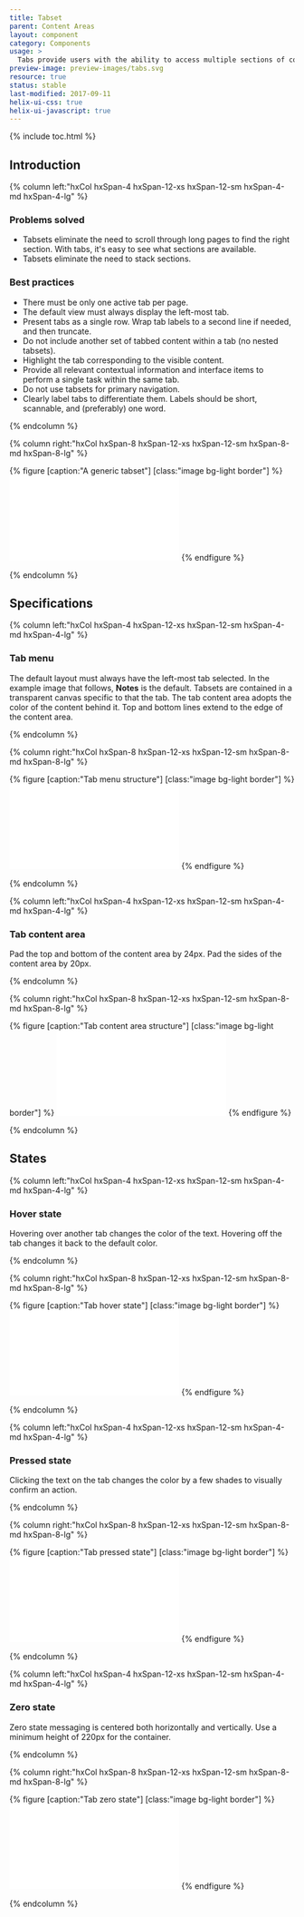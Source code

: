 ```yaml
---
title: Tabset
parent: Content Areas
layout: component
category: Components
usage: >
  Tabs provide users with the ability to access multiple sections of content seperated by tabs. This seperation makes it easy to explore and switch between different views. Tabs enable content organization at a high level, such as switching between views, data sets, or functional aspects of an app.
preview-image: preview-images/tabs.svg
resource: true
status: stable
last-modified: 2017-09-11
helix-ui-css: true
helix-ui-javascript: true
---
```


{% include toc.html %}

<section class="static-section" markdown="1">

## Introduction

<div class="hxRow"  markdown="1">

{% column left:"hxCol hxSpan-4 hxSpan-12-xs hxSpan-12-sm hxSpan-4-md hxSpan-4-lg" %}

### Problems solved

- Tabsets eliminate the need to scroll through long pages to find the right section. With tabs, it's easy to see what sections are available.
- Tabsets eliminate the need to stack sections.

### Best practices

- There must be only one active tab per page.
- The default view must always display the left-most tab.
- Present tabs as a single row. Wrap tab labels to a second line if needed, and then truncate.
- Do not include another set of tabbed content within a tab (no nested tabsets).
- Highlight the tab corresponding to the visible content.
- Provide all relevant contextual information and interface items to perform a single task within the same tab.
- Do not use tabsets for primary navigation.
- Clearly label tabs to differentiate them. Labels should be short, scannable, and (preferably) one word.

{% endcolumn %}

{% column right:"hxCol hxSpan-8 hxSpan-12-xs hxSpan-12-sm hxSpan-8-md hxSpan-8-lg" %}

{% figure [caption:"A generic tabset"] [class:"image bg-light border"] %}
<embed src="{{site.url}}/assets/images/components/content-areas/tabs/tabs-lorem-ipsum.svg"/>
{% endfigure %}

{% endcolumn %}

</div>

</section>

<section class="static-section" markdown="1">

## Specifications

<div class="hxRow"  markdown="1">

{% column left:"hxCol hxSpan-4 hxSpan-12-xs hxSpan-12-sm hxSpan-4-md hxSpan-4-lg" %}

### Tab menu

The default layout must always have the left-most tab selected. In the example image that follows, **Notes** is the default. Tabsets are contained in a transparent canvas specific to that the tab. The tab content area adopts the color of the content behind it. Top and bottom lines extend to the edge of the content area.

{% endcolumn %}

{% column right:"hxCol hxSpan-8 hxSpan-12-xs hxSpan-12-sm hxSpan-8-md hxSpan-8-lg" %}

{% figure [caption:"Tab menu structure"] [class:"image bg-light border"] %}
<embed src="{{site.url}}/assets/images/components/content-areas/tabs/tabs-menu.svg"/>
{% endfigure %}

{% endcolumn %}

</div>

</section>

<section class="static-section" markdown="1">

<div class="hxRow"  markdown="1">

{% column left:"hxCol hxSpan-4 hxSpan-12-xs hxSpan-12-sm hxSpan-4-md hxSpan-4-lg" %}

### Tab content area

Pad the top and bottom of the content area by 24px. Pad the sides of the content area by 20px.

{% endcolumn %}

{% column right:"hxCol hxSpan-8 hxSpan-12-xs hxSpan-12-sm hxSpan-8-md hxSpan-8-lg" %}

{% figure [caption:"Tab content area structure"] [class:"image bg-light border"] %}
<embed src="{{site.url}}/assets/images/components/content-areas/tabs/tabs-content-area.svg"/>
{% endfigure %}

{% endcolumn %}

</div>

</section>

<section class="static-section" markdown="1">

## States

<div class="hxRow"  markdown="1">

{% column left:"hxCol hxSpan-4 hxSpan-12-xs hxSpan-12-sm hxSpan-4-md hxSpan-4-lg" %}

### Hover state

Hovering over another tab changes the color of the text. Hovering off the tab changes it back to the default color.

{% endcolumn %}

{% column right:"hxCol hxSpan-8 hxSpan-12-xs hxSpan-12-sm hxSpan-8-md hxSpan-8-lg" %}

{% figure [caption:"Tab hover state"] [class:"image bg-light border"] %}
<embed src="{{site.url}}/assets/images/components/content-areas/tabs/tabs-hover-state.svg"/>
{% endfigure %}

{% endcolumn %}

</div>

</section>

<section class="static-section" markdown="1">

<div class="hxRow"  markdown="1">

{% column left:"hxCol hxSpan-4 hxSpan-12-xs hxSpan-12-sm hxSpan-4-md hxSpan-4-lg" %}

### Pressed state

Clicking the text on the tab changes the color by a few shades to visually confirm an action.

{% endcolumn %}

{% column right:"hxCol hxSpan-8 hxSpan-12-xs hxSpan-12-sm hxSpan-8-md hxSpan-8-lg" %}

{% figure [caption:"Tab pressed state"] [class:"image bg-light border"] %}
<embed src="{{site.url}}/assets/images/components/content-areas/tabs/tabs-pressed-state.svg"/>
{% endfigure %}

{% endcolumn %}

</div>

</section>

<section class="static-section" markdown="1">

<div class="hxRow"  markdown="1">

{% column left:"hxCol hxSpan-4 hxSpan-12-xs hxSpan-12-sm hxSpan-4-md hxSpan-4-lg" %}

### Zero state

Zero state messaging is centered both horizontally and vertically. Use a minimum height of 220px for the container.

{% endcolumn %}

{% column right:"hxCol hxSpan-8 hxSpan-12-xs hxSpan-12-sm hxSpan-8-md hxSpan-8-lg" %}

{% figure [caption:"Tab zero state"] [class:"image bg-light border"] %}
<embed src="{{site.url}}/assets/images/components/content-areas/tabs/tabs-zero-state.svg"/>
{% endfigure %}

{% endcolumn %}

</div>

</section>
